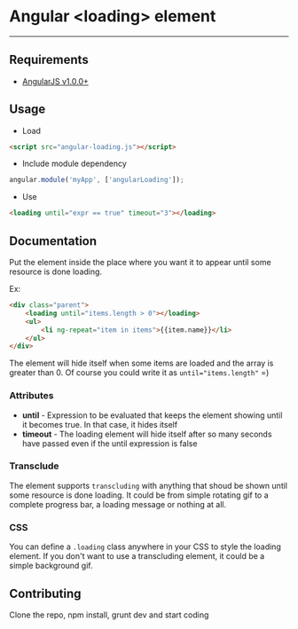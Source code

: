 # Angular &lt;loading&gt; element

***

## Requirements

* [AngularJS v1.0.0+](http://angularjs.org/)

## Usage

* Load

```html
<script src="angular-loading.js"></script>
```

* Include module dependency

```javascript
angular.module('myApp', ['angularLoading']);
```

* Use

```html
<loading until="expr == true" timeout="3"></loading>
```

## Documentation

Put the element inside the place where you want it to appear until some resource is done loading.

Ex:

```html
<div class="parent">
	<loading until="items.length > 0"></loading>
	<ul>
		<li ng-repeat="item in items">{{item.name}}</li>
	</ul>
</div>
```

The element will hide itself when some items are loaded and the array is greater than 0. Of course you could write it as `until="items.length"` =)

### Attributes

* **until** - Expression to be evaluated that keeps the element showing until it becomes true. In that case, it hides itself
* **timeout** - The loading element will hide itself after so many seconds have passed even if the until expression is false

### Transclude

The element supports `transcluding` with anything that shoud be shown until some resource is done loading. It could be from simple rotating gif to a complete progress bar, a loading message or nothing at all.

### CSS

You can define a `.loading` class anywhere in your CSS to style the loading element. If you don't want to use a transcluding element, it could be a simple background gif.

## Contributing

Clone the repo, npm install, grunt dev and start coding
